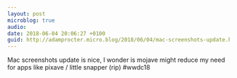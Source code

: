 ```yaml
---
layout: post
microblog: true
audio: 
date: 2018-06-04 20:06:27 +0100
guid: http://adamprocter.micro.blog/2018/06/04/mac-screenshots-update.html
---
```

Mac screenshots update is nice, I wonder is mojave might reduce my need for apps like pixave / little snapper (rip) #wwdc18
